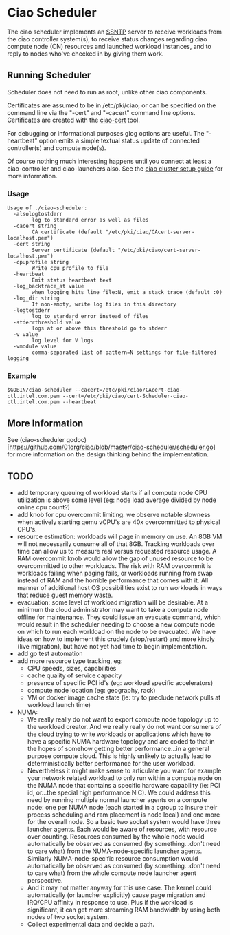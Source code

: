 Ciao Scheduler
==============

The ciao scheduler implements an
[SSNTP](https://github.com/01org/ciao/tree/master/ssntp) server to
receive workloads from the ciao controller system(s), to receive status
changes regarding ciao compute node (CN) resources and launched workload
instances, and to reply to nodes who've checked in by giving them work.


Running Scheduler
-----------------

Scheduler does not need to run as root, unlike other ciao components.

Certificates are assumed to be in /etc/pki/ciao, or can be
specified on the command line via the "-cert" and "-cacert"
command line options.  Certificates are created with the
[ciao-cert](https://github.com/01org/ciao/tree/master/ssntp/ciao-cert)
tool.

For debugging or informational purposes glog options are useful.
The "-heartbeat" option emits a simple textual status update of connected
controller(s) and compute node(s).

Of course nothing much interesting happens until you connect at least
a ciao-controller and ciao-launchers also.  See the [ciao cluster setup
guide]() for more information.

### Usage

```shell
Usage of ./ciao-scheduler:
  -alsologtostderr
    	log to standard error as well as files
  -cacert string
    	CA certificate (default "/etc/pki/ciao/CAcert-server-localhost.pem")
  -cert string
    	Server certificate (default "/etc/pki/ciao/cert-server-localhost.pem")
  -cpuprofile string
    	Write cpu profile to file
  -heartbeat
    	Emit status heartbeat text
  -log_backtrace_at value
    	when logging hits line file:N, emit a stack trace (default :0)
  -log_dir string
    	If non-empty, write log files in this directory
  -logtostderr
    	log to standard error instead of files
  -stderrthreshold value
    	logs at or above this threshold go to stderr
  -v value
    	log level for V logs
  -vmodule value
    	comma-separated list of pattern=N settings for file-filtered logging
```

### Example

```shell
$GOBIN/ciao-scheduler --cacert=/etc/pki/ciao/CAcert-ciao-ctl.intel.com.pem --cert=/etc/pki/ciao/cert-Scheduler-ciao-ctl.intel.com.pem --heartbeat
```

More Information
----------------

See
(ciao-scheduler godoc)[https://github.com/01org/ciao/blob/master/ciao-scheduler/scheduler.go]
for more information on the design thinking behind the implementation.

TODO
----

* add temporary queuing of workload starts if all compute node CPU
  utilization is above some level (eg: node load average divided by node
  online cpu count?)
* add knob for cpu overcommit limiting: we observe notable slowness when
  actively starting qemu vCPU's are 40x overcommitted to physical CPU's.
* resource estimation: workloads will page in memory on use.  An 8GB VM
  will not necessarily consume all of that 8GB.  Tracking workloads over
  time can allow us to measure real versus requested resource usage.  A RAM
  overcommit knob would allow the gap of unused resource to be overcommitted
  to other workloads.  The risk with RAM overcommit is workloads failing
  when paging fails, or workloads running from swap instead of RAM and the
  horrible performance that comes with it.  All manner of additional host
  OS possibilities exist to run workloads in ways that reduce guest memory
  waste.
* evacuation: some level of workload migration will be desirable.  At a
  minimum the cloud administrator may want to take a compute node offline
  for maintenance.  They could issue an evacuate command, which would result
  in the scheduler needing to choose a new compute node on which to run each
  workload on the node to be evacuated.  We have ideas on how to implement
  this crudely (stop/restart) and more kindly (live migration), but have
  not yet had time to begin implementation.
* add go test automation
* add more resource type tracking, eg:
  * CPU speeds, sizes, capabilities
  * cache quality of service capacity
  * presence of specific PCI id's (eg: workload specific accelerators)
  * compute node location (eg: geography, rack)
  * VM or docker image cache state (ie: try to preclude network pulls at
    workload launch time)
* NUMA:
  * We really really do not want to export compute node topology up to
    the workload creator.  And we really really do not want consumers
    of the cloud trying to write workloads or applications which have
    to have a specific NUMA hardware topology and are coded to that
    in the hopes of somehow getting better performance...in a general
    purpose compute cloud.  This is highly unlikely to actually lead to
    deterministically better performance for the user workload.
  * Nevertheless it might make sense to articulate you want for example
    your network related workload to only run within a compute node
    on the NUMA node that contains a specific hardware capability
    (ie: PCI id, or...the special high performance NIC).  We could
    address this need by running multiple normal launcher agents on
    a compute node:  one per NUMA node (each started in a cgroup to
    insure their process scheduling and ram placement is node local)
    and one more for the overall node.  So a basic two socket system
    would have three launcher agents.  Each would be aware of resources,
    with resource over counting.  Resources consumed by the whole node
    would automatically be observed as consumed (by something...don't
    need to care what) from the NUMA-node-specific launcher agents.
    Similarly NUMA-node-specific resource consumption would automatically
    be observed as consumed (by something...don't need to care what)
    from the whole compute node launcher agent perspective.
  * And it may not matter anyway for this use case.  The kernel could
    automatically (or launcher explicitly) cause page migration and IRQ/CPU
    affinity in response to use.  Plus if the workload is significant, it
    can get more streaming RAM bandwidth by using both nodes of two socket
    system.
  * Collect experimental data and decide a path.
